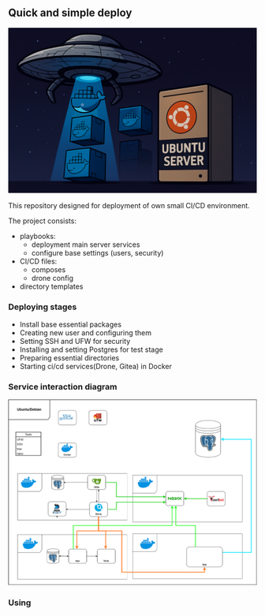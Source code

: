 ## Quick and simple deploy

<img alt="" src="media/header.png" width="800"> <br>

This repository designed for deployment of own small CI/CD environment.

The project consists:

- playbooks:
    - deployment main server services
    - configure base settings (users, security)
- CI/CD files:
    - composes
    - drone config
- directory templates

### Deploying stages

- Install base essential packages
- Creating new user and configuring them
- Setting SSH and UFW for security
- Installing and setting Postgres for test stage
- Preparing essential directories
- Starting ci/cd services(Drone, Gitea) in Docker

### Service interaction diagram

<img alt="" src="media/Diagram.png" width="800">

### Using

```bash

```

